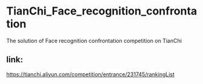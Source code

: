 # TianChi_Face_recognition_confrontation
The solution of Face recognition confrontation competition on TianChi

## link:
https://tianchi.aliyun.com/competition/entrance/231745/rankingList
